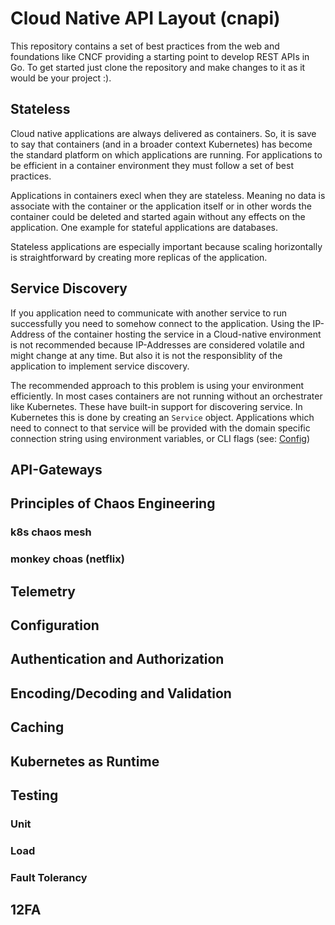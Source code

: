 # Cloud Native API Layout (cnapi)

This repository contains a set of best practices from the web and foundations
like CNCF providing a starting point to develop REST APIs in Go. To get started
just clone the repository and make changes to it as it would be your project :).

## Stateless

Cloud native applications are always delivered as containers. So, it is save to
say that containers (and in a broader context Kubernetes) has become the
standard platform on which applications are running. For applications to be
efficient in a container environment they must follow a set of best practices.

Applications in containers execl when they are stateless. Meaning no data is
associate with the container or the application itself or in other words the
container could be deleted and started again without any effects on the
application. One example for stateful applications are databases.

Stateless applications are especially important because scaling horizontally is
straightforward by creating more replicas of the application.

## Service Discovery

If you application need to communicate with another service to run successfully
you need to somehow connect to the application. Using the IP-Address of the
container hosting the service in a Cloud-native environment is not recommended
because IP-Addresses are considered volatile and might change at any time. But
also it is not the responsiblity of the application to implement service
discovery.

The recommended approach to this problem is using your environment efficiently.
In most cases containers are not running without an orchestrater like
Kubernetes. These have built-in support for discovering service. In Kubernetes
this is done by creating an `Service` object. Applications which need to connect
to that service will be provided with the domain specific connection string
using environment variables, or CLI flags (see: [Config](#configuration))

## API-Gateways

## Principles of Chaos Engineering

### k8s chaos mesh

### monkey choas (netflix)

## Telemetry

## Configuration

## Authentication and Authorization

## Encoding/Decoding and Validation

## Caching

## Kubernetes as Runtime

## Testing

### Unit

### Load

### Fault Tolerancy

## 12FA
